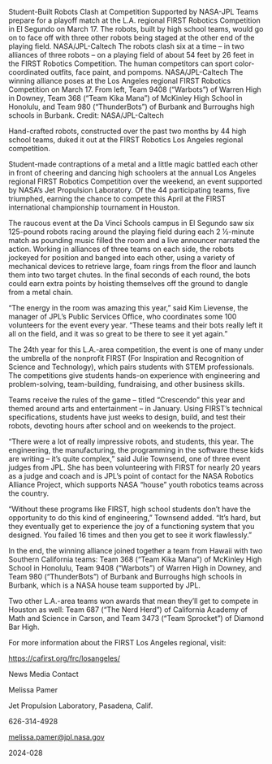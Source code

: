 Student-Built Robots Clash at Competition Supported by NASA-JPL 
 Teams prepare for a playoff match at the L.A. regional FIRST Robotics Competition in El Segundo on March 17. The robots, built by high school teams, would go on to face off with three other robots being staged at the other end of the playing field. NASA/JPL-Caltech The robots clash six at a time – in two alliances of three robots – on a playing field of about 54 feet by 26 feet in the FIRST Robotics Competition. The human competitors can sport color-coordinated outfits, face paint, and pompoms. NASA/JPL-Caltech The winning alliance poses at the Los Angeles regional FIRST Robotics Competition on March 17. From left, Team 9408 (“Warbots”) of Warren High in Downey, Team 368 (“Team Kika Mana”) of McKinley High School in Honolulu, and Team 980 (“ThunderBots”) of Burbank and Burroughs high schools in Burbank. Credit: NASA/JPL-Caltech

Hand-crafted robots, constructed over the past two months by 44 high school teams, duked it out at the FIRST Robotics Los Angeles regional competition.

Student-made contraptions of a metal and a little magic battled each other in front of cheering and dancing high schoolers at the annual Los Angeles regional FIRST Robotics Competition over the weekend, an event supported by NASA’s Jet Propulsion Laboratory. Of the 44 participating teams, five triumphed, earning the chance to compete this April at the FIRST international championship tournament in Houston.

The raucous event at the Da Vinci Schools campus in El Segundo saw six 125-pound robots racing around the playing field during each 2 ½-minute match as pounding music filled the room and a live announcer narrated the action. Working in alliances of three teams on each side, the robots jockeyed for position and banged into each other, using a variety of mechanical devices to retrieve large, foam rings from the floor and launch them into two target chutes. In the final seconds of each round, the bots could earn extra points by hoisting themselves off the ground to dangle from a metal chain.

“The energy in the room was amazing this year,” said Kim Lievense, the manager of JPL’s Public Services Office, who coordinates some 100 volunteers for the event every year. “These teams and their bots really left it all on the field, and it was so great to be there to see it yet again.”

The 24th year for this L.A.-area competition, the event is one of many under the umbrella of the nonprofit FIRST (For Inspiration and Recognition of Science and Technology), which pairs students with STEM professionals. The competitions give students hands-on experience with engineering and problem-solving, team-building, fundraising, and other business skills.

Teams receive the rules of the game – titled “Crescendo” this year and themed around arts and entertainment – in January. Using FIRST’s technical specifications, students have just weeks to design, build, and test their robots, devoting hours after school and on weekends to the project.

“There were a lot of really impressive robots, and students, this year. The engineering, the manufacturing, the programming in the software these kids are writing – it’s quite complex,” said Julie Townsend, one of three event judges from JPL. She has been volunteering with FIRST for nearly 20 years as a judge and coach and is JPL’s point of contact for the NASA Robotics Alliance Project, which supports NASA “house” youth robotics teams across the country.

“Without these programs like FIRST, high school students don’t have the opportunity to do this kind of engineering,” Townsend added. “It’s hard, but they eventually get to experience the joy of a functioning system that you designed. You failed 16 times and then you get to see it work flawlessly.”

In the end, the winning alliance joined together a team from Hawaii with two Southern California teams: Team 368 (“Team Kika Mana”) of McKinley High School in Honolulu, Team 9408 (“Warbots”) of Warren High in Downey, and Team 980 (“ThunderBots”) of Burbank and Burroughs high schools in Burbank, which is a NASA house team supported by JPL.

Two other L.A.-area teams won awards that mean they’ll get to compete in Houston as well: Team 687 (“The Nerd Herd”) of California Academy of Math and Science in Carson, and Team 3473 (“Team Sprocket”) of Diamond Bar High.

For more information about the FIRST Los Angeles regional, visit:

https://cafirst.org/frc/losangeles/

News Media Contact

Melissa Pamer

Jet Propulsion Laboratory, Pasadena, Calif.

626-314-4928

melissa.pamer@jpl.nasa.gov

2024-028